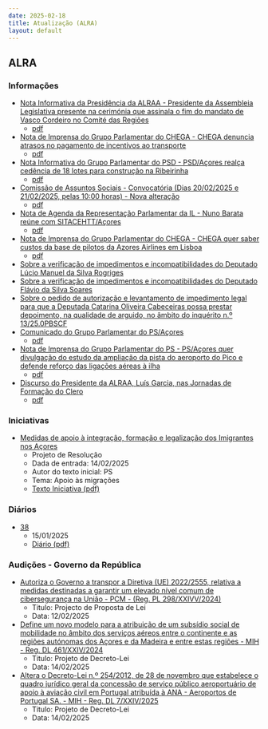 ```yaml
---
date: 2025-02-18
title: Atualização (ALRA)
layout: default
---
```

## ALRA

### Informações

* [Nota Informativa da Presidência da ALRAA - Presidente da Assembleia Legislativa presente na cerimónia que assinala o fim do mandato de Vasco Cordeiro no Comité das Regiões](http://base.alra.pt:82/4DACTION/w_pesquisa_registo/8/21188)
  * [pdf](http://base.alra.pt:82/Doc_Noticias/NI21188.pdf)
* [Nota de Imprensa do Grupo Parlamentar do CHEGA - CHEGA denuncia atrasos no pagamento de incentivos ao transporte](http://base.alra.pt:82/4DACTION/w_pesquisa_registo/8/21189)
  * [pdf](http://base.alra.pt:82/Doc_Noticias/NI21189.pdf)
* [Nota Informativa do Grupo Parlamentar do PSD - PSD/Açores realça cedência de 18 lotes para construção na Ribeirinha](http://base.alra.pt:82/4DACTION/w_pesquisa_registo/8/21190)
  * [pdf](http://base.alra.pt:82/Doc_Noticias/NI21190.pdf)
* [Comissão de Assuntos Sociais - Convocatória (Dias 20/02/2025 e 21/02/2025, pelas 10:00 horas) - Nova alteração](http://base.alra.pt:82/4DACTION/w_pesquisa_registo/8/21191)
  * [pdf](http://base.alra.pt:82/Doc_Noticias/NI21191.pdf)
* [Nota de Agenda da Representação Parlamentar da IL - Nuno Barata reúne com SITACEHTT/Açores](http://base.alra.pt:82/4DACTION/w_pesquisa_registo/8/21192)
  * [pdf](http://base.alra.pt:82/Doc_Noticias/NI21192.pdf)
* [Nota de Imprensa do Grupo Parlamentar do CHEGA - CHEGA quer saber custos da base de pilotos da Azores Airlines em Lisboa](http://base.alra.pt:82/4DACTION/w_pesquisa_registo/8/21193)
  * [pdf](http://base.alra.pt:82/Doc_Noticias/NI21193.pdf)
* [Sobre a verificação de impedimentos e incompatibilidades do Deputado Lúcio Manuel da Silva Rogriges](http://base.alra.pt:82/4DACTION/w_pesquisa_registo/8/21194)
* [Sobre a verificação de impedimentos e incompatibilidades do Deputado Flávio da Silva Soares](http://base.alra.pt:82/4DACTION/w_pesquisa_registo/8/21195)
* [Sobre o pedido de autorização e levantamento de impedimento legal para que a Deputada Catarina Oliveira Cabeceiras possa prestar depoimento, na qualidade de arguido, no âmbito do inquérito n.º 13/25.0PBSCF](http://base.alra.pt:82/4DACTION/w_pesquisa_registo/8/21196)
* [Comunicado do Grupo Parlamentar do PS/Açores](http://base.alra.pt:82/4DACTION/w_pesquisa_registo/8/21197)
  * [pdf](http://base.alra.pt:82/Doc_Noticias/NI21197.pdf)
* [Nota de Imprensa do Grupo Parlamentar do PS - PS/Açores quer divulgação do estudo da ampliação da pista do aeroporto do Pico e defende reforço das ligações aéreas à ilha](http://base.alra.pt:82/4DACTION/w_pesquisa_registo/8/21198)
  * [pdf](http://base.alra.pt:82/Doc_Noticias/NI21198.pdf)
* [Discurso do Presidente da ALRAA, Luís Garcia, nas Jornadas de Formação do Clero](http://base.alra.pt:82/4DACTION/w_pesquisa_registo/8/21199)
  * [pdf](http://base.alra.pt:82/Doc_Noticias/NI21199.pdf)

### Iniciativas

* [Medidas de apoio à integração, formação e legalização dos Imigrantes nos Açores](http://base.alra.pt:82/4DACTION/w_pesquisa_registo/3/3686)
  * Projeto de Resolução
  * Dada de entrada: 14/02/2025
  * Autor do texto inicial: PS
  * Tema: Apoio às migrações
  * [Texto Iniciativa (pdf)](http://base.alra.pt:82/iniciativas/iniciativas/XIIIEPjR032.pdf)

### Diários

* [38](http://base.alra.pt:82/4DACTION/w_pesquisa_registo/10/2836)
  * 15/01/2025
  * [Diário (pdf)](http://base.alra.pt:82/Diario/XIII38.pdf)

### Audições - Governo da República

* [Autoriza o Governo a transpor a Diretiva (UE) 2022/2555, relativa a medidas destinadas a garantir um elevado nível comum de cibersegurança na União - PCM - (Reg. PL 298/XXIVV/2024)](http://base.alra.pt:82/4DACTION/w_pesquisa_registo/2/3313)
  * Titulo: Projecto de Proposta de Lei
  * Data: 12/02/2025
* [Define um novo modelo para a atribuição de um subsídio social de mobilidade no âmbito dos serviços aéreos entre o continente e as regiões autónomas dos Açores e da Madeira e entre estas regiões - MIH - Reg. DL 461/XXIV/2024](http://base.alra.pt:82/4DACTION/w_pesquisa_registo/2/3314)
  * Titulo: Projeto de Decreto-Lei
  * Data: 14/02/2025
* [Altera o Decreto-Lei n.º 254/2012, de 28 de novembro que estabelece o quadro jurídico geral da concessão de serviço público aeroportuário de apoio à aviação civil em Portugal atribuída à ANA - Aeroportos de Portugal SA. - MIH - Reg. DL 7/XXIV/2025](http://base.alra.pt:82/4DACTION/w_pesquisa_registo/2/3315)
  * Titulo: Projeto de Decreto-Lei
  * Data: 14/02/2025

